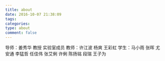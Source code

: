 ```yaml
---
title: about
date: 2016-10-07 21:38:09
tags:
categories:
type: about
comment: false
---
```


导师：姜秀华 教授
实验室成员
教师：许江波 杨爽 王彩虹
学生：马小雨 张晖 尤安通 李猛哲 任佳伟 张艾俐 许俐 陈扬铭 段瑞 王子为
